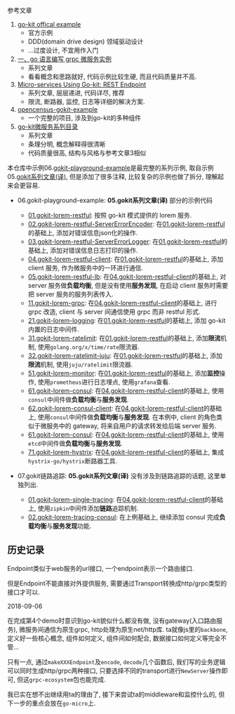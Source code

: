 参考文章

1. [go-kit offical example](https://github.com/go-kit/kit/tree/master/examples)
    - 官方示例
    - DDD(domain drive design) 领域驱动设计
    - ...过度设计, 不宜用作入门
2. [一、go 语言编写 grpc 微服务实例](https://hacpai.com/article/1524816248447)
    - 系列文章
    - 看看概念和思路就好, 代码示例比较生硬, 而且代码质量并不高.
3. [Micro-services Using Go-kit: REST Endpoint](http://www.ru-rocker.com/2017/02/17/micro-services-using-go-kit-http-endpoint/)
    - 系列文章, 层层递进, 代码详尽, 推荐
    - 限流, 断路器, 监控, 日志等详细的解决方案.
4. [opencensus-gokit-example](https://github.com/basvanbeek/opencensus-gokit-example)
    - 一个完整的项目, 涉及到go-kit的多种组件
5. [go-kit微服务系列目录](https://juejin.im/post/5c861c93f265da2de7138615)
    - 系列文章
    - 条理分明, 概念解释得很清晰
    - 代码质量很高, 结构与风格与参考文章3相似

本仓库中示例06.[gokit-playground-example](https://github.com/generals-space/gokit/tree/master/06.gokit-playground-example)是最完整的系列示例, 取自示例05.[gokit系列文章(译)](https://github.com/generals-space/gokit/tree/master/05.gokit%E7%B3%BB%E5%88%97%E6%96%87%E7%AB%A0(%E8%AF%91)), 但是添加了很多注释, 比较复杂的示例也做了拆分, 理解起来会更容易.

- 06.gokit-playground-example: **05.gokit系列文章(译)** 部分的示例代码
    - [01.gokit-lorem-restful](./06.gokit-playground-example/01.gokit-lorem-restful/readme): 按照 go-kit 模式提供的 lorem 服务.
    - [02.gokit-lorem-restful-ServerErrorEncoder](./06.gokit-playground-example/02.gokit-lorem-restful-ServerErrorEncoder/readme): 在[01.gokit-lorem-restful](./06.gokit-playground-example/01.gokit-lorem-restful/readme)的基础上, 添加对错误信息json化的操作.
    - [03.gokit-lorem-restful-ServerErrorLogger](./06.gokit-playground-example/03.gokit-lorem-restful-ServerErrorLogger/readme): 在[01.gokit-lorem-restful](./06.gokit-playground-example/01.gokit-lorem-restful/readme)的基础上, 添加对错误信息日志打印的操作.
    - [04.gokit-lorem-restful-client](./06.gokit-playground-example/04.gokit-lorem-restful-client/readme): 在[01.gokit-lorem-restful](./06.gokit-playground-example/01.gokit-lorem-restful/readme)的基础上, 添加 client 服务, 作为微服务中的一环进行通信.
    - [05.gokit-lorem-restful-lb](./06.gokit-playground-example/05.gokit-lorem-restful-lb/readme): 在[04.gokit-lorem-restful-client](./06.gokit-playground-example/04.gokit-lorem-restful-client/readme)的基础上, 对 server 服务做**负载均衡**, 但是没有使用**服务发现**, 在启动 client 服务时需要把 server 服务的服务列表传入.
    - [11.gokit-lorem-grpc](./06.gokit-playground-example/11.gokit-lorem-grpc/readme): 在[04.gokit-lorem-restful-client](./06.gokit-playground-example/04.gokit-lorem-restful-client/readme)的基础上, 进行 grpc 改造, client 与 server 间通信使用 grpc 而非 restful 形式.
    - [21.gokit-lorem-logging](./06.gokit-playground-example/21.gokit-lorem-logging/readme): 在[01.gokit-lorem-restful](./06.gokit-playground-example/01.gokit-lorem-restful/readme)的基础上, 添加 go-kit 内置的日志中间件. 
    - [31.gokit-lorem-ratelimit](./06.gokit-playground-example/31.gokit-lorem-ratelimit/readme): 在[01.gokit-lorem-restful](./06.gokit-playground-example/01.gokit-lorem-restful/readme)的基础上, 添加**限流**机制, 使用`golang.org/x/time/rate`限流器.
    - [32.gokit-lorem-ratelimit-juju](./06.gokit-playground-example/32.gokit-lorem-ratelimit-juju/readme): 在[01.gokit-lorem-restful](./06.gokit-playground-example/01.gokit-lorem-restful/readme)的基础上, 添加**限流**机制, 使用`juju/ratelimit`限流器.
    - [51.gokit-lorem-monitor](./06.gokit-playground-example/51.gokit-lorem-monitor/readme): 在[01.gokit-lorem-restful](./06.gokit-playground-example/01.gokit-lorem-restful/readme)的基础上, 添加**监控**操作, 使用`prometheus`进行日志埋点, 使用`grafana`查看.
    - [61.gokit-lorem-consul](./06.gokit-playground-example/61.gokit-lorem-consul/readme): 在[04.gokit-lorem-restful-client](./06.gokit-playground-example/04.gokit-lorem-restful-client/readme)的基础上, 使用`consul`中间件做**负载均衡**与**服务发现**.
    - [62.gokit-lorem-consul-client](./06.gokit-playground-example/62.gokit-lorem-consul-client/readme): 在[04.gokit-lorem-restful-client](./06.gokit-playground-example/04.gokit-lorem-restful-client/readme)的基础上, 使用`consul`中间件做**负载均衡**与**服务发现**. 在本例中, client 的角色类似于微服务中的 gateway, 将来自用户的请求转发给后端 server 服务.
    - [61.gokit-lorem-consul](./06.gokit-playground-example/61.gokit-lorem-consul/readme): 在[04.gokit-lorem-restful-client](./06.gokit-playground-example/04.gokit-lorem-restful-client/readme)的基础上, 使用`etcd`中间件做**负载均衡**与**服务发现**.
    - [71.gokit-lorem-hystrix](./06.gokit-playground-example/71.gokit-lorem-hystrix/readme): 在[04.gokit-lorem-restful-client](./06.gokit-playground-example/04.gokit-lorem-restful-client/readme)的基础上, 集成`hystrix-go/hystrix`断路器工具.

- 07.gokit链路追踪: **05.gokit系列文章(译)** 没有涉及到链路追踪的话题, 这里单独列出.
    - [01.gokit-lorem-single-tracing](./06.gokit-playground-example/01.gokit-lorem-single-tracing/readme): 在[04.gokit-lorem-restful-client](./06.gokit-playground-example/04.gokit-lorem-restful-client/readme)的基础上, 使用`zipkin`中间件添加**链路**追踪机制.
    - [02.gokit-lorem-tracing-consul](./06.gokit-playground-example/02.gokit-lorem-tracing-consul/readme): 在上例基础上, 继续添加 consul 完成**负载均衡**与**服务发现**功能.

## 历史记录

Endpoint类似于web服务的url接口, 一个endpoint表示一个路由接口.

但是Endpoint不能直接对外提供服务, 需要通过Transport转换成http/grpc类型的接口才可以.

2018-09-06

在完成第4个demo时意识到go-kit貌似什么都没有做, 没有gateway(入口路由服务), 微服务间通信为原生grpc, http处理为原生net/http库. ta就像js里的`backbone`, 定义好一些核心概念, 组件如何定义, 组件间如何配合, 数据接口如何定义等完全不管...

只有一点, 通过`makeXXXEndpoint`及`encode`, `decode`几个函数后, 我们写的业务逻辑可以同时生成http/grpc两种接口, 只要选择不同的transport进行`NewServer`操作即可, 但这`grpc-ecosystem`包也能完成.

我已实在想不出继续用ta的理由了, 接下来尝试ta的middleware和监控什么的, 但下一步的重点会放在`go-micro`上.

